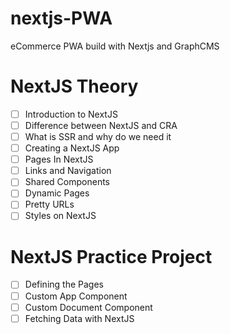 # nextjs-PWA

eCommerce PWA build with Nextjs and GraphCMS

# NextJS Theory

- [ ] Introduction to NextJS
- [ ] Difference between NextJS and CRA
- [ ] What is SSR and why do we need it
- [ ] Creating a NextJS App
- [ ] Pages In NextJS
- [ ] Links and Navigation
- [ ] Shared Components
- [ ] Dynamic Pages
- [ ] Pretty URLs
- [ ] Styles on NextJS

# NextJS Practice Project

- [ ] Defining the Pages
- [ ] Custom App Component
- [ ] Custom Document Component
- [ ] Fetching Data with NextJS
